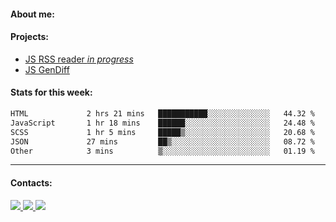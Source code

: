 #### About me:

#### Projects:
- [JS RSS reader *in progress*](https://github.com/GKoil/frontend-project-lvl3)
- [JS GenDiff](https://github.com/GKoil/GenDiff)

#### Stats for this week:
<!--START_SECTION:waka-->

```txt
HTML             2 hrs 21 mins   ███████████░░░░░░░░░░░░░░   44.32 %
JavaScript       1 hr 18 mins    ██████░░░░░░░░░░░░░░░░░░░   24.48 %
SCSS             1 hr 5 mins     █████▒░░░░░░░░░░░░░░░░░░░   20.68 %
JSON             27 mins         ██▒░░░░░░░░░░░░░░░░░░░░░░   08.72 %
Other            3 mins          ▒░░░░░░░░░░░░░░░░░░░░░░░░   01.19 %
```

<!--END_SECTION:waka-->
---
#### Contacts:

<a target='_blank' title='LinkedIn' href="https://www.linkedin.com/in/gkoil/">
  <img src="https://img.shields.io/badge/LinkedIn-0077B5?style=for-the-badge&logo=linkedin&logoColor=white" />
</a>
<a target='_blank' title='Telegram' href="https://t.me/gkoil">
  <img src="https://img.shields.io/badge/Telegram-2CA5E0?style=for-the-badge&logo=telegram&logoColor=white" />
</a>
<a target='_blank' title='Gmail' href="mailto: gk.grigorev@gmail.com">
  <img src="https://img.shields.io/badge/Gmail-D14836?style=for-the-badge&logo=gmail&logoColor=white" />
</a>

